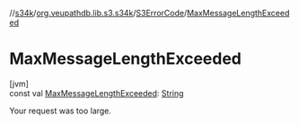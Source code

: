//[s34k](../../../index.md)/[org.veupathdb.lib.s3.s34k](../index.md)/[S3ErrorCode](index.md)/[MaxMessageLengthExceeded](-max-message-length-exceeded.md)

# MaxMessageLengthExceeded

[jvm]\
const val [MaxMessageLengthExceeded](-max-message-length-exceeded.md): [String](https://kotlinlang.org/api/latest/jvm/stdlib/kotlin/-string/index.html)

Your request was too large.
